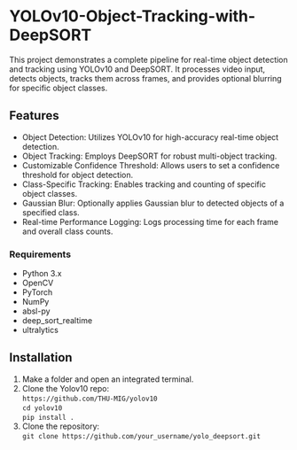 # YOLOv10-Object-Tracking-with-DeepSORT

This project demonstrates a complete pipeline for real-time object detection and tracking using YOLOv10 and DeepSORT. It processes video input, detects objects, tracks them across frames, and provides optional blurring for specific object classes.

## Features

- Object Detection: Utilizes YOLOv10 for high-accuracy real-time object detection.
- Object Tracking: Employs DeepSORT for robust multi-object tracking.
- Customizable Confidence Threshold: Allows users to set a confidence threshold for object detection.
- Class-Specific Tracking: Enables tracking and counting of specific object classes.
- Gaussian Blur: Optionally applies Gaussian blur to detected objects of a specified class.
- Real-time Performance Logging: Logs processing time for each frame and overall class counts.

### Requirements

- Python 3.x
- OpenCV
- PyTorch
- NumPy
- absl-py
- deep_sort_realtime
- ultralytics

## Installation

1.   Make a folder and open an integrated terminal. 
2.   Clone the Yolov10 repo:</br>
      ```https://github.com/THU-MIG/yolov10```</br>
      ```cd yolov10```</br>
     ```pip install .```
5.   Clone the repository:</br>
   ```git clone https://github.com/your_username/yolo_deepsort.git```


